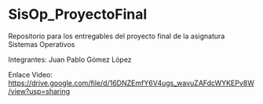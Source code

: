 # SisOp_ProyectoFinal
Repositorio para los entregables del proyecto final de la asignatura Sistemas Operativos

Integrantes:
Juan Pablo Gómez López 


Enlace Video:
https://drive.google.com/file/d/16DNZEmfY6V4ugs_wavuZAFdcWYKEPv8W/view?usp=sharing
